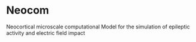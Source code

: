 # Neocom
Neocortical microscale computational Model for the simulation of epileptic activity and electric field impact

